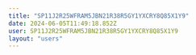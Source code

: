 ```yaml
---
title: "SP11J2R25WFRAM5JBN21R38R5GY1YXCRY8Q85X1Y9"
date: 2024-06-05T11:49:18.852Z
user: SP11J2R25WFRAM5JBN21R38R5GY1YXCRY8Q85X1Y9
layout: "users"
---
```

    